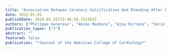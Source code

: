 ```yaml
---
title: "Association Between Coronary Calcification And Bleeding After Pci In Acs: Pooled Analysis From Horizons-Ami And Acuity Trials"
date: 2013-01-01
publishDate: 2019-05-25T13:40:10.152363Z
authors: ["Philippe Genereux", "Akiko Maehara", "Ajay Kirtane", "Sorin Brener", "Tullio Palmerini", "Laura Lasalle", "Elias Sanidas", "Madhusudhan Tarigopula", "Mayank Yadav", "Tom McAndrew", " others"]
publication_types: ["2"]
abstract: ""
featured: false
publication: "*Journal of the American College of Cardiology*"
---
```


